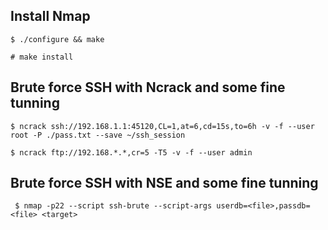 ## Install Nmap  
``$ ./configure && make``

``# make install``

## Brute force SSH with Ncrack and some fine tunning
  
``$ ncrack ssh://192.168.1.1:45120,CL=1,at=6,cd=15s,to=6h -v -f --user root -P ./pass.txt --save ~/ssh_session``

``$ ncrack ftp://192.168.*.*,cr=5 -T5 -v -f --user admin ``

## Brute force SSH with NSE and some fine tunning

`` $ nmap -p22 --script ssh-brute --script-args userdb=<file>,passdb=<file> <target>``


